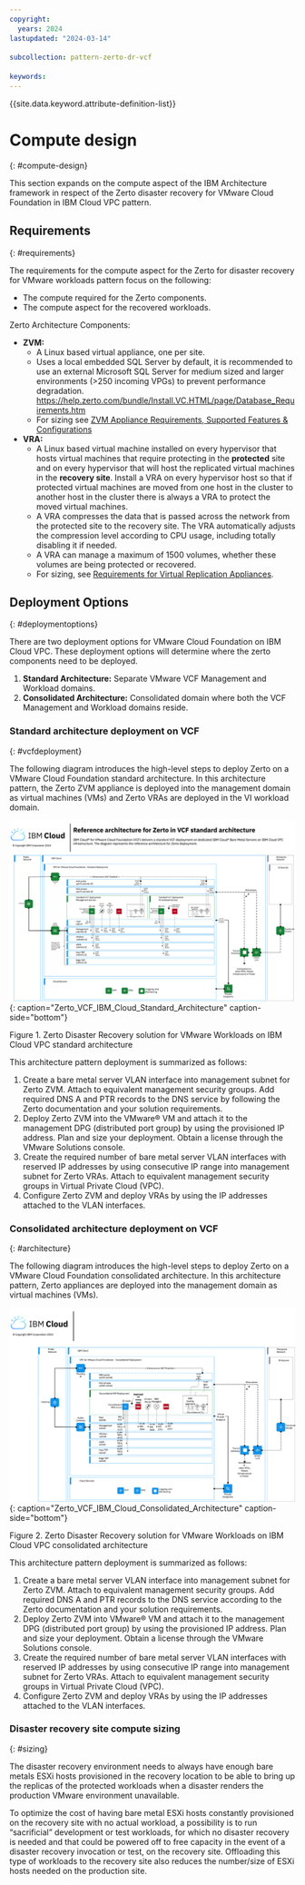 ```yaml
---
copyright:
  years: 2024
lastupdated: "2024-03-14"

subcollection: pattern-zerto-dr-vcf

keywords:
---
```

{{site.data.keyword.attribute-definition-list}}

# Compute design
{: #compute-design}

This section expands on the compute aspect of the IBM Architecture framework in respect of the Zerto disaster recovery for VMware Cloud Foundation in IBM Cloud VPC pattern.

## Requirements
{: #requirements}

The requirements for the compute aspect for the Zerto for disaster recovery for VMware workloads pattern focus on the following:

- The compute required for the Zerto components.
- The compute aspect for the recovered workloads.

Zerto Architecture Components:

- **ZVM:**
   - A Linux based virtual appliance, one per site.
   - Uses a local embedded SQL Server by default, it is recommended to use an external Microsoft SQL Server for medium sized and larger environments (\>250 incoming VPGs) to prevent performance degradation. https://help.zerto.com/bundle/Install.VC.HTML/page/Database_Requirements.htm
   - For sizing see [ZVM Appliance Requirements, Supported Features &amp; Configurations](https://help.zerto.com/bundle/Linux.ZVM.HTML.10.0_U3/page/Book_in_Portal_-_Prerequisite_for_ZVM_Linux.htm)
- **VRA:**
   - A Linux based virtual machine installed on every hypervisor that hosts virtual machines that require protecting in the **protected** site and on every hypervisor that will host the replicated virtual machines in the **recovery site**. Install a VRA on every hypervisor host so that if protected virtual machines are moved from one host in the cluster to another host in the cluster there is always a VRA to protect the moved virtual machines.
   - A VRA compresses the data that is passed across the network from the protected site to the recovery site. The VRA automatically adjusts the compression level according to CPU usage, including totally disabling it if needed.
   - A VRA can manage a maximum of 1500 volumes, whether these volumes are being protected or recovered.
   - For sizing, see [Requirements for Virtual Replication Appliances](https://help.zerto.com/bundle/Prereq.VC.HTML.90/page/Requirements_for_Virtual_Replication_Appliances.htm).

## Deployment Options
{: #deploymentoptions}

There are two deployment options for VMware Cloud Foundation on IBM Cloud VPC. These deployment options will determine where the zerto components need to be deployed.

1. **Standard Architecture:** Separate VMware VCF Management and Workload domains.
2. **Consolidated Architecture:** Consolidated domain where both the VCF Management and Workload domains reside.

### Standard architecture deployment on VCF
{: #vcfdeployment}

The following diagram introduces the high-level steps to deploy Zerto on a VMware Cloud Foundation standard architecture. In this architecture pattern, the Zerto ZVM appliance is deployed into the management domain as virtual machines (VMs) and Zerto VRAs are deployed in the VI workload domain.

![Zerto_VCF_IBM_Cloud_Standard_Architecture](image/Zerto-Architecture-Standard.svg){: caption="Zerto_VCF_IBM_Cloud_Standard_Architecture" caption-side="bottom"}

Figure 1. Zerto Disaster Recovery solution for VMware Workloads on IBM Cloud VPC standard architecture

This architecture pattern deployment is summarized as follows:

1. Create a bare metal server VLAN interface into management subnet for Zerto ZVM. Attach to equivalent management security groups. Add required DNS A and PTR records to the DNS service by following the Zerto documentation and your solution requirements.
2. Deploy Zerto ZVM into the VMware® VM and attach it to the management DPG (distributed port group) by using the provisioned IP address. Plan and size your deployment. Obtain a license through the VMware Solutions console.
3. Create the required number of bare metal server VLAN interfaces with reserved IP addresses by using consecutive IP range into management subnet for Zerto VRAs. Attach to equivalent management security groups in Virtual Private Cloud (VPC).
4. Configure Zerto ZVM and deploy VRAs by using the IP addresses attached to the VLAN interfaces.

### Consolidated architecture deployment on VCF
{: #architecture}

The following diagram introduces the high-level steps to deploy Zerto on a VMware Cloud Foundation consolidated architecture. In this architecture pattern, Zerto appliances are deployed into the management domain as virtual machines (VMs).

![Zerto_VCF_IBM_Cloud_Consolidated_Architecture](image/Zerto-Architecture-Consolidated.svg){: caption="Zerto_VCF_IBM_Cloud_Consolidated_Architecture" caption-side="bottom"}

Figure 2. Zerto Disaster Recovery solution for VMware Workloads on IBM Cloud VPC consolidated architecture

This architecture pattern deployment is summarized as follows:

1. Create a bare metal server VLAN interface into management subnet for Zerto ZVM. Attach to equivalent management security groups. Add required DNS A and PTR records to the DNS service according to the Zerto documentation and your solution requirements.
2. Deploy Zerto ZVM into VMware® VM and attach it to the management DPG (distributed port group) by using the provisioned IP address. Plan and size your deployment. Obtain a license through the VMware Solutions console.
3. Create the required number of bare metal server VLAN interfaces with reserved IP addresses by using consecutive IP range into management subnet for Zerto VRAs. Attach to equivalent management security groups in Virtual Private Cloud (VPC).
4. Configure Zerto ZVM and deploy VRAs by using the IP addresses attached to the VLAN interfaces.

### Disaster recovery site compute sizing
{: #sizing}

The disaster recovery environment needs to always have enough bare metals ESXi hosts provisioned in the recovery location to be able to bring up the replicas of the protected workloads when a disaster renders the production VMware environment unavailable.

To optimize the cost of having bare metal ESXi hosts constantly provisioned on the recovery site with no actual workload, a possibility is to run “sacrificial” development or test workloads, for which no disaster recovery is needed and that could be powered off to free capacity in the event of a disaster recovery invocation or test, on the recovery site. Offloading this type of workloads to the recovery site also reduces the number/size of ESXi hosts needed on the production site.
